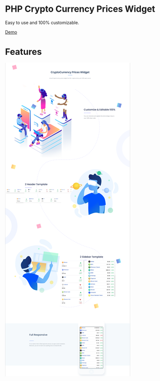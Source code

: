 # PHP Crypto Currency Prices Widget

Easy to use and 100% customizable.

[Demo](https://bytescript.net/currency/)

# Features
![Features](https://raw.githubusercontent.com/bytescripting/cryptocurrency-widget/master/features.png)
